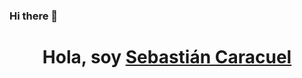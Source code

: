 ### Hi there 👋
<div align="center">
<h1 align="center">Hola, soy <a href="">Sebastián Caracuel</a></h1>
  
<!--
**SebastianCaracuel/SebastianCaracuel** is a ✨ _special_ ✨ repository because its `README.md` (this file) appears on your GitHub profile.

Here are some ideas to get you started:

- 🔭 I’m currently working on ...
- 🌱 I’m currently learning ...
- 👯 I’m looking to collaborate on ...
- 🤔 I’m looking for help with ...
- 💬 Ask me about ...
- 📫 How to reach me: ...
- 😄 Pronouns: ...
- ⚡ Fun fact: ...
-->
